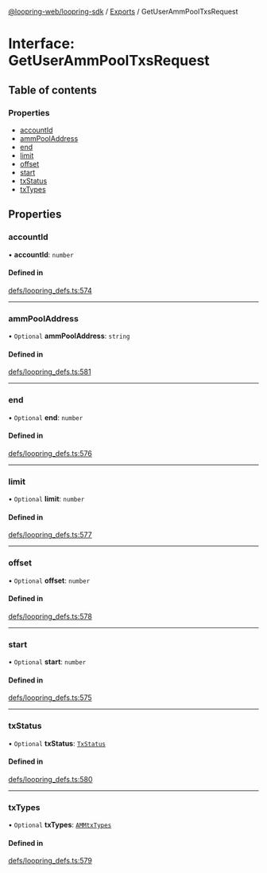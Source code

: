[@loopring-web/loopring-sdk](../README.md) / [Exports](../modules.md) / GetUserAmmPoolTxsRequest

# Interface: GetUserAmmPoolTxsRequest

## Table of contents

### Properties

- [accountId](GetUserAmmPoolTxsRequest.md#accountid)
- [ammPoolAddress](GetUserAmmPoolTxsRequest.md#ammpooladdress)
- [end](GetUserAmmPoolTxsRequest.md#end)
- [limit](GetUserAmmPoolTxsRequest.md#limit)
- [offset](GetUserAmmPoolTxsRequest.md#offset)
- [start](GetUserAmmPoolTxsRequest.md#start)
- [txStatus](GetUserAmmPoolTxsRequest.md#txstatus)
- [txTypes](GetUserAmmPoolTxsRequest.md#txtypes)

## Properties

### accountId

• **accountId**: `number`

#### Defined in

[defs/loopring_defs.ts:574](https://github.com/Loopring/loopring_sdk/blob/edf273a/src/defs/loopring_defs.ts#L574)

___

### ammPoolAddress

• `Optional` **ammPoolAddress**: `string`

#### Defined in

[defs/loopring_defs.ts:581](https://github.com/Loopring/loopring_sdk/blob/edf273a/src/defs/loopring_defs.ts#L581)

___

### end

• `Optional` **end**: `number`

#### Defined in

[defs/loopring_defs.ts:576](https://github.com/Loopring/loopring_sdk/blob/edf273a/src/defs/loopring_defs.ts#L576)

___

### limit

• `Optional` **limit**: `number`

#### Defined in

[defs/loopring_defs.ts:577](https://github.com/Loopring/loopring_sdk/blob/edf273a/src/defs/loopring_defs.ts#L577)

___

### offset

• `Optional` **offset**: `number`

#### Defined in

[defs/loopring_defs.ts:578](https://github.com/Loopring/loopring_sdk/blob/edf273a/src/defs/loopring_defs.ts#L578)

___

### start

• `Optional` **start**: `number`

#### Defined in

[defs/loopring_defs.ts:575](https://github.com/Loopring/loopring_sdk/blob/edf273a/src/defs/loopring_defs.ts#L575)

___

### txStatus

• `Optional` **txStatus**: [`TxStatus`](../enums/TxStatus.md)

#### Defined in

[defs/loopring_defs.ts:580](https://github.com/Loopring/loopring_sdk/blob/edf273a/src/defs/loopring_defs.ts#L580)

___

### txTypes

• `Optional` **txTypes**: [`AMMtxTypes`](../enums/AMMtxTypes.md)

#### Defined in

[defs/loopring_defs.ts:579](https://github.com/Loopring/loopring_sdk/blob/edf273a/src/defs/loopring_defs.ts#L579)
